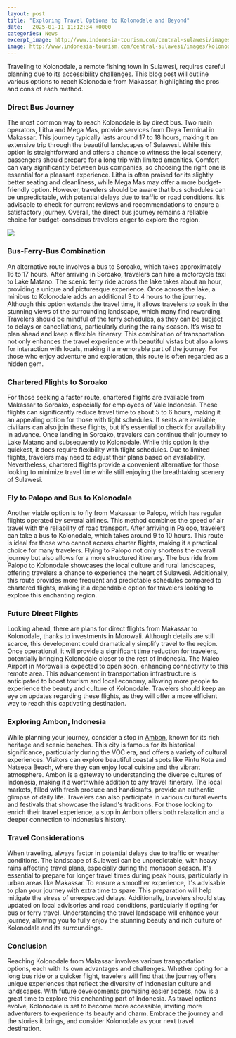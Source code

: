 ```yaml
---
layout: post
title: "Exploring Travel Options to Kolonodale and Beyond"
date:   2025-01-11 11:12:34 +0000
categories: News
excerpt_image: http://www.indonesia-tourism.com/central-sulawesi/images/kolonodale.jpg
image: http://www.indonesia-tourism.com/central-sulawesi/images/kolonodale.jpg
---
```


Traveling to Kolonodale, a remote fishing town in Sulawesi, requires careful planning due to its accessibility challenges. This blog post will outline various options to reach Kolonodale from Makassar, highlighting the pros and cons of each method.
### Direct Bus Journey
The most common way to reach Kolonodale is by direct bus. Two main operators, Litha and Mega Mas, provide services from Daya Terminal in Makassar. This journey typically lasts around 17 to 18 hours, making it an extensive trip through the beautiful landscapes of Sulawesi. While this option is straightforward and offers a chance to witness the local scenery, passengers should prepare for a long trip with limited amenities.
Comfort can vary significantly between bus companies, so choosing the right one is essential for a pleasant experience. Litha is often praised for its slightly better seating and cleanliness, while Mega Mas may offer a more budget-friendly option. However, travelers should be aware that bus schedules can be unpredictable, with potential delays due to traffic or road conditions. It’s advisable to check for current reviews and recommendations to ensure a satisfactory journey. Overall, the direct bus journey remains a reliable choice for budget-conscious travelers eager to explore the region.

![](http://www.indonesia-tourism.com/central-sulawesi/images/kolonodale.jpg)
### Bus-Ferry-Bus Combination
An alternative route involves a bus to Soroako, which takes approximately 16 to 17 hours. After arriving in Soroako, travelers can hire a motorcycle taxi to Lake Matano. The scenic ferry ride across the lake takes about an hour, providing a unique and picturesque experience. Once across the lake, a minibus to Kolonodale adds an additional 3 to 4 hours to the journey. Although this option extends the travel time, it allows travelers to soak in the stunning views of the surrounding landscape, which many find rewarding.
Travelers should be mindful of the ferry schedules, as they can be subject to delays or cancellations, particularly during the rainy season. It’s wise to plan ahead and keep a flexible itinerary. This combination of transportation not only enhances the travel experience with beautiful vistas but also allows for interaction with locals, making it a memorable part of the journey. For those who enjoy adventure and exploration, this route is often regarded as a hidden gem.
### Chartered Flights to Soroako
For those seeking a faster route, chartered flights are available from Makassar to Soroako, especially for employees of Vale Indonesia. These flights can significantly reduce travel time to about 5 to 6 hours, making it an appealing option for those with tight schedules. If seats are available, civilians can also join these flights, but it's essential to check for availability in advance.
Once landing in Soroako, travelers can continue their journey to Lake Matano and subsequently to Kolonodale. While this option is the quickest, it does require flexibility with flight schedules. Due to limited flights, travelers may need to adjust their plans based on availability. Nevertheless, chartered flights provide a convenient alternative for those looking to minimize travel time while still enjoying the breathtaking scenery of Sulawesi.
### Fly to Palopo and Bus to Kolonodale
Another viable option is to fly from Makassar to Palopo, which has regular flights operated by several airlines. This method combines the speed of air travel with the reliability of road transport. After arriving in Palopo, travelers can take a bus to Kolonodale, which takes around 9 to 10 hours. This route is ideal for those who cannot access charter flights, making it a practical choice for many travelers.
Flying to Palopo not only shortens the overall journey but also allows for a more structured itinerary. The bus ride from Palopo to Kolonodale showcases the local culture and rural landscapes, offering travelers a chance to experience the heart of Sulawesi. Additionally, this route provides more frequent and predictable schedules compared to chartered flights, making it a dependable option for travelers looking to explore this enchanting region.
### Future Direct Flights
Looking ahead, there are plans for direct flights from Makassar to Kolonodale, thanks to investments in Morowali. Although details are still scarce, this development could dramatically simplify travel to the region. Once operational, it will provide a significant time reduction for travelers, potentially bringing Kolonodale closer to the rest of Indonesia. 
The Maleo Airport in Morowali is expected to open soon, enhancing connectivity to this remote area. This advancement in transportation infrastructure is anticipated to boost tourism and local economy, allowing more people to experience the beauty and culture of Kolonodale. Travelers should keep an eye on updates regarding these flights, as they will offer a more efficient way to reach this captivating destination.
### Exploring Ambon, Indonesia
While planning your journey, consider a stop in [Ambon](https://us.edu.vn/en/Ambon), known for its rich heritage and scenic beaches. This city is famous for its historical significance, particularly during the VOC era, and offers a variety of cultural experiences. Visitors can explore beautiful coastal spots like Pintu Kota and Natsepa Beach, where they can enjoy local cuisine and the vibrant atmosphere.
Ambon is a gateway to understanding the diverse cultures of Indonesia, making it a worthwhile addition to any travel itinerary. The local markets, filled with fresh produce and handicrafts, provide an authentic glimpse of daily life. Travelers can also participate in various cultural events and festivals that showcase the island's traditions. For those looking to enrich their travel experience, a stop in Ambon offers both relaxation and a deeper connection to Indonesia’s history.
### Travel Considerations
When traveling, always factor in potential delays due to traffic or weather conditions. The landscape of Sulawesi can be unpredictable, with heavy rains affecting travel plans, especially during the monsoon season. It's essential to prepare for longer travel times during peak hours, particularly in urban areas like Makassar. 
To ensure a smoother experience, it's advisable to plan your journey with extra time to spare. This preparation will help mitigate the stress of unexpected delays. Additionally, travelers should stay updated on local advisories and road conditions, particularly if opting for bus or ferry travel. Understanding the travel landscape will enhance your journey, allowing you to fully enjoy the stunning beauty and rich culture of Kolonodale and its surroundings.
### Conclusion
Reaching Kolonodale from Makassar involves various transportation options, each with its own advantages and challenges. Whether opting for a long bus ride or a quicker flight, travelers will find that the journey offers unique experiences that reflect the diversity of Indonesian culture and landscapes. 
With future developments promising easier access, now is a great time to explore this enchanting part of Indonesia. As travel options evolve, Kolonodale is set to become more accessible, inviting more adventurers to experience its beauty and charm. Embrace the journey and the stories it brings, and consider Kolonodale as your next travel destination.